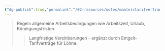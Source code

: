 ```yaml
---
{"dg-publish":true,"permalink":"/02-resources/notes/mantelstarifvertraege-e/","tags":["arbeitsrecht/tarifwesen"],"noteIcon":"","updated":"2025-08-28T17:45:58.000+02:00"}
---
```


>Regeln allgemeine Arbeitsbedingungen wie Arbeitszeit, Urlaub, Kündigungsfristen.
>>Langfristige Vereinbarungen - ergänzt durch Entgelt-Tarifverträge für Löhne.